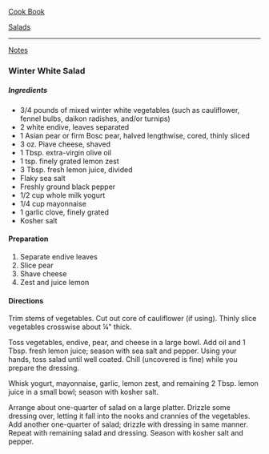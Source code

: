[Cook Book]()  

[Salads]()  

-----  

[Notes]()  

### Winter White Salad  

##### Ingredients  

* 3/4 pounds of mixed winter white vegetables (such as cauliflower, fennel bulbs, daikon radishes, and/or turnips)  
* 2 white endive, leaves separated  
* 1 Asian pear or firm Bosc pear, halved lengthwise, cored, thinly sliced  
* 3 oz. Piave cheese, shaved  
* 1 Tbsp. extra-virgin olive oil  
* 1 tsp. finely grated lemon zest  
* 3 Tbsp. fresh lemon juice, divided  
* Flaky sea salt  
* Freshly ground black pepper  
* 1/2 cup whole milk yogurt  
* 1/4 cup mayonnaise  
* 1 garlic clove, finely grated  
* Kosher salt  

#### Preparation  

1. Separate endive leaves  
2. Slice pear  
3. Shave cheese  
4. Zest and juice lemon  

#### Directions  

Trim stems of vegetables. Cut out core of cauliflower (if using). Thinly slice vegetables crosswise about ¼" thick.

Toss vegetables, endive, pear, and cheese in a large bowl. Add oil and 1 Tbsp. fresh lemon juice; season with sea salt and pepper. Using your hands, toss salad until well coated. Chill (uncovered is fine) while you prepare the dressing.

Whisk yogurt, mayonnaise, garlic, lemon zest, and remaining 2 Tbsp. lemon juice in a small bowl; season with kosher salt.

Arrange about one-quarter of salad on a large platter. Drizzle some dressing over, letting it fall into the nooks and crannies of the vegetables. Add another one-quarter of salad; drizzle with dressing in same manner. Repeat with remaining salad and dressing. Season with kosher salt and pepper.
